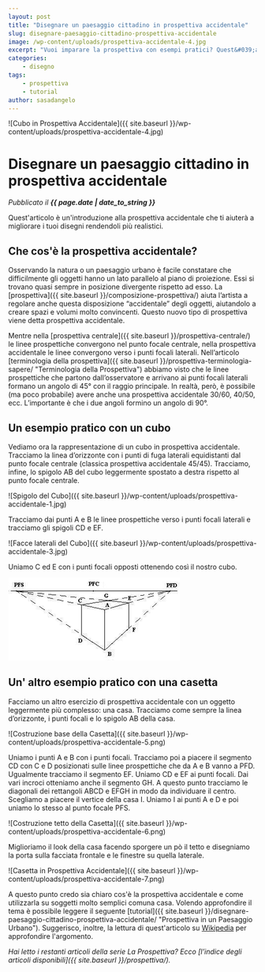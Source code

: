 ```yaml
---
layout: post
title: "Disegnare un paesaggio cittadino in prospettiva accidentale"
slug: disegnare-paesaggio-cittadino-prospettiva-accidentale
image: /wp-content/uploads/prospettiva-accidentale-4.jpg
excerpt: "Vuoi imparare la prospettiva con esempi pratici? Quest&#039;articolo ti spiegherà come disegnare un paesaggio cittadino in prospettiva accidentale."
categories:
    - disegno
tags:
    - prospettiva
    - tutorial
author: sasadangelo
---
```


![Cubo in Prospettiva Accidentale]({{ site.baseurl }}/wp-content/uploads/prospettiva-accidentale-4.jpg)

# Disegnare un paesaggio cittadino in prospettiva accidentale
_Pubblicato il **{{ page.date | date_to_string }}**_

Quest'articolo è un'introduzione alla prospettiva accidentale che ti aiuterà a migliorare i tuoi disegni rendendoli più realistici.

## Che cos'è la prospettiva accidentale?

Osservando la natura o un paesaggio urbano è facile constatare che difficilmente gli oggetti hanno un lato parallelo al piano di proiezione. Essi si trovano quasi sempre in posizione divergente rispetto ad esso. La [prospettiva]({{ site.baseurl }}/composizione-prospettiva/) aiuta l’artista a regolare anche questa disposizione “accidentale” degli oggetti, aiutandolo a creare spazi e volumi molto convincenti. Questo nuovo tipo di prospettiva viene detta prospettiva accidentale.

Mentre nella [prospettiva centrale]({{ site.baseurl }}/prospettiva-centrale/) le linee prospettiche convergono nel punto focale centrale, nella prospettiva accidentale le linee convergono verso i punti focali laterali. Nell’articolo [terminologia della prospettiva]({{ site.baseurl }}/prospettiva-terminologia-sapere/ "Terminologia della Prospettiva") abbiamo visto che le linee prospettiche che partono dall’osservatore e arrivano ai punti focali laterali formano un angolo di 45° con il raggio principale. In realtà, però, è possibile (ma poco probabile) avere anche una prospettiva accidentale 30/60, 40/50, ecc. L’importante è che i due angoli formino un angolo di 90°.

## Un esempio pratico con un cubo

Vediamo ora la rappresentazione di un cubo in prospettiva accidentale. Tracciamo la linea d’orizzonte con i punti di fuga laterali equidistanti dal punto focale centrale (classica prospettiva accidentale 45/45). Tracciamo, infine, lo spigolo AB del cubo leggermente spostato a destra rispetto al punto focale centrale.

![Spigolo del Cubo]({{ site.baseurl }}/wp-content/uploads/prospettiva-accidentale-1.jpg)

Tracciamo dai punti A e B le linee prospettiche verso i punti focali laterali e tracciamo gli spigoli CD e EF.

![Facce laterali del Cubo]({{ site.baseurl }}/wp-content/uploads/prospettiva-accidentale-3.jpg)

Uniamo C ed E con i punti focali opposti ottenendo così il nostro cubo.

![Cubo in Prospettiva accidentale](/wp-content/uploads/prospettiva-accidentale-4.jpg "Cubo in Prospettiva accidentale")

## Un' altro esempio pratico con una casetta

Facciamo un altro esercizio di prospettiva accidentale con un oggetto leggermente più complesso: una casa. Tracciamo come sempre la linea d’orizzonte, i punti focali e lo spigolo AB della casa.

![Costruzione base della Casetta]({{ site.baseurl }}/wp-content/uploads/prospettiva-accidentale-5.png)

Uniamo i punti A e B con i punti focali. Tracciamo poi a piacere il segmento CD con C e D posizionati sulle linee prospettiche che da A e B vanno a PFD. Ugualmente tracciamo il segmento EF. Uniamo CD e EF ai punti focali. Dai vari incroci otteniamo anche il segmento GH. A questo punto tracciamo le diagonali dei rettangoli ABCD e EFGH in modo da individuare il centro. Scegliamo a piacere il vertice della casa I. Uniamo I ai punti A e D e poi uniamo lo stesso al punto focale PFS.

![Costruzione tetto della Casetta]({{ site.baseurl }}/wp-content/uploads/prospettiva-accidentale-6.png)

Miglioriamo il look della casa facendo sporgere un pò il tetto e disegniamo la porta sulla facciata frontale e le finestre su quella laterale.

![Casetta in Prospettiva Accidentale]({{ site.baseurl }}/wp-content/uploads/prospettiva-accidentale-7.png)

A questo punto credo sia chiaro cos'è la prospettiva accidentale e come utilizzarla su soggetti molto semplici comuna casa. Volendo approfondire il tema è possibile leggere il seguente [tutorial]({{ site.baseurl }}/disegnare-paesaggio-cittadino-prospettiva-accidentale/ "Prospettiva in un Paesaggio Urbano"). Suggerisco, inoltre, la lettura di quest'articolo su [Wikipedia](https://en.wikipedia.org/wiki/Perspective_%28graphical%29#Two-point_perspective) per approfondire l'argomento.

_Hai letto i restanti articoli della serie La Prospettiva? Ecco [l’indice degli articoli disponibili]({{ site.baseurl }}/prospettiva/)._
